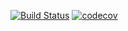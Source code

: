 [![Build Status](https://travis-ci.org/crzysdrs/smmsim.svg?branch=master)](https://travis-ci.org/crzysdrs/smmsim)
[![codecov](https://codecov.io/gh/crzysdrs/smmsim/branch/master/graph/badge.svg)](https://codecov.io/gh/crzysdrs/smmsim)
